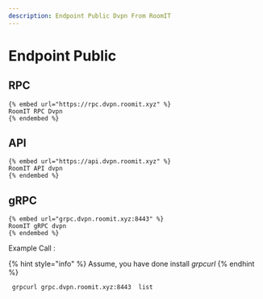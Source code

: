 ```yaml
---
description: Endpoint Public Dvpn From RoomIT
---
```


# Endpoint Public

## RPC
    {% embed url="https://rpc.dvpn.roomit.xyz" %}
    RoomIT RPC Dvpn
    {% endembed %}

## API
    {% embed url="https://api.dvpn.roomit.xyz" %}
    RoomIT API dvpn
    {% endembed %}

## gRPC
    {% embed url="grpc.dvpn.roomit.xyz:8443" %}
    RoomIT gRPC dvpn
    {% endembed %}

Example Call :

{% hint style="info" %}
Assume, you have done install _grpcurl_
{% endhint %}

```bash
 grpcurl grpc.dvpn.roomit.xyz:8443  list
```

